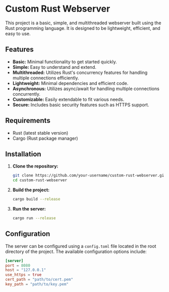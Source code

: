 # Custom Rust Webserver

This project is a basic, simple, and multithreaded webserver built using the Rust programming language. It is designed to be lightweight, efficient, and easy to use.

## Features

- **Basic:** Minimal functionality to get started quickly.
- **Simple:** Easy to understand and extend.
- **Multithreaded:** Utilizes Rust's concurrency features for handling multiple connections efficiently.
- **Lightweight:** Minimal dependencies and efficient code.
- **Asynchronous:** Utilizes async/await for handling multiple connections concurrently.
- **Customizable:** Easily extendable to fit various needs.
- **Secure:** Includes basic security features such as HTTPS support.

## Requirements

- Rust (latest stable version)
- Cargo (Rust package manager)

## Installation

1. **Clone the repository:**

    ```sh
    git clone https://github.com/your-username/custom-rust-webserver.git
    cd custom-rust-webserver
    ```

2. **Build the project:**

    ```sh
    cargo build --release
    ```

3. **Run the server:**

    ```sh
    cargo run --release
    ```

## Configuration

The server can be configured using a `config.toml` file located in the root directory of the project. The available configuration options include:

```toml
[server]
port = 8080
host = "127.0.0.1"
use_https = true
cert_path = "path/to/cert.pem"
key_path = "path/to/key.pem"
